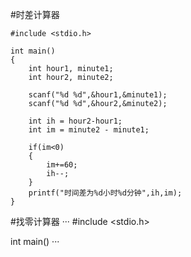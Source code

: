 #时差计算器
```
#include <stdio.h>

int main()
{
    int hour1, minute1;
    int hour2, minute2;
    
    scanf("%d %d",&hour1,&minute1);
    scanf("%d %d",&hour2,&minute2);
    
    int ih = hour2-hour1;
    int im = minute2 - minute1;
    
    if(im<0)
    {
        im+=60;
        ih--;
    }
    printf("时间差为%d小时%d分钟",ih,im);
}
```

#找零计算器
···
#include <stdio.h>

int main()
···
